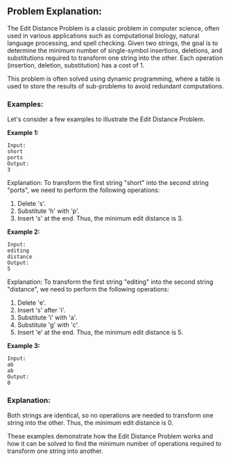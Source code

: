 ## Problem Explanation:

The Edit Distance Problem is a classic problem in computer science, often used in various applications such as computational biology, natural language processing, and spell checking. Given two strings, the goal is to determine the minimum number of single-symbol insertions, deletions, and substitutions required to transform one string into the other. Each operation (insertion, deletion, substitution) has a cost of 1.

This problem is often solved using dynamic programming, where a table is used to store the results of sub-problems to avoid redundant computations.

### Examples:

Let's consider a few examples to illustrate the Edit Distance Problem.

**Example 1:**
```
Input:
short
ports
Output:
3
```
Explanation:
To transform the first string "short" into the second string "ports", we need to perform the following operations:
1. Delete 's'.
2. Substitute 'h' with 'p'.
3. Insert 's' at the end.
Thus, the minimum edit distance is 3.

**Example 2:**
```
Input:
editing
distance
Output:
5
```
Explanation:
To transform the first string "editing" into the second string "distance", we need to perform the following operations:
1. Delete 'e'.
2. Insert 's' after 'i'.
3. Substitute 'i' with 'a'.
4. Substitute 'g' with 'c'.
5. Insert 'e' at the end.
Thus, the minimum edit distance is 5.

**Example 3:**
```
Input:
ab
ab
Output:
0
```
### Explanation:
Both strings are identical, so no operations are needed to transform one string into the other. Thus, the minimum edit distance is 0.

These examples demonstrate how the Edit Distance Problem works and how it can be solved to find the minimum number of operations required to transform one string into another.